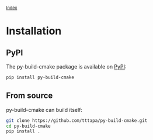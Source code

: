 <small>[Index](index.html)</small>

# Installation

## PyPI

The py-build-cmake package is available on
[PyPI](https://pypi.org/project/py-build-cmake/):

```sh
pip install py-build-cmake
```

## From source

py-build-cmake can build itself:

```sh
git clone https://github.com/tttapa/py-build-cmake.git
cd py-build-cmake
pip install .
```
